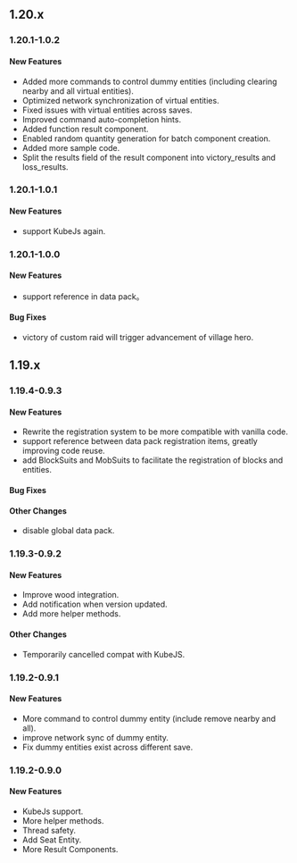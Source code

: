 ## 1.20.x
### 1.20.1-1.0.2
#### New Features
* Added more commands to control dummy entities (including clearing nearby and all virtual entities).
* Optimized network synchronization of virtual entities.
* Fixed issues with virtual entities across saves.
* Improved command auto-completion hints.
* Added function result component.
* Enabled random quantity generation for batch component creation.
* Added more sample code.
* Split the results field of the result component into victory_results and loss_results.
### 1.20.1-1.0.1
#### New Features
* support KubeJs again.
### 1.20.1-1.0.0
#### New Features
* support reference in data pack。
#### Bug Fixes
* victory of custom raid will trigger advancement of village hero.
## 1.19.x
### 1.19.4-0.9.3
#### New Features
* Rewrite the registration system to be more compatible with vanilla code.
* support reference between data pack registration items, greatly improving code reuse.
* add BlockSuits and MobSuits to facilitate the registration of blocks and entities.
#### Bug Fixes
#### Other Changes
* disable global data pack.
### 1.19.3-0.9.2
#### New Features
* Improve wood integration.
* Add notification when version updated.
* Add more helper methods.
#### Other Changes
* Temporarily cancelled compat with KubeJS.
### 1.19.2-0.9.1
#### New Features
* More command to control dummy entity (include remove nearby and all).
* improve network sync of dummy entity.
* Fix dummy entities exist across different save.
### 1.19.2-0.9.0
#### New Features
* KubeJs support.
* More helper methods.
* Thread safety.
* Add Seat Entity.
* More Result Components.